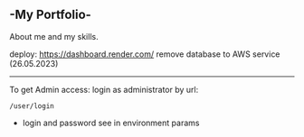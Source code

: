## -My Portfolio-

About me and my skills.

deploy:  https://dashboard.render.com/
remove database to AWS service (26.05.2023)

----------------------------------------------------
To get Admin access: login as administrator by url:

`/user/login`

* login and password see in environment params
